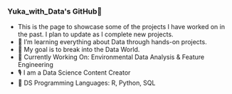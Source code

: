 ### Yuka_with_Data's GitHub👋
- This is the page to showcase some of the projects I have worked on in the past. I plan to update as I complete new projects.
- 🔭 I’m learning everything about Data through hands-on projects.
- 🥅 My goal is to break into the Data World.
- 🌱 Currently Working On: Environmental Data Analysis & Feature Engineering
- 🎙️ I am a Data Science Content Creator  
- 🤖 DS Programming Languages: R, Python, SQL
